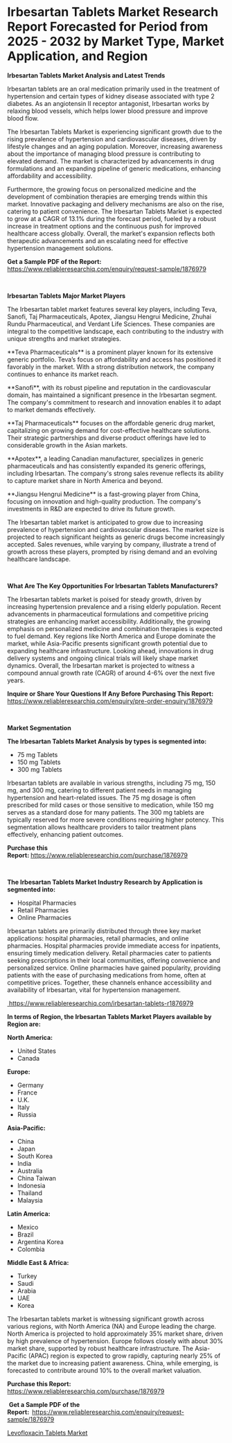 <p><h1>Irbesartan Tablets Market Research Report Forecasted for Period from 2025 -  2032 by Market Type, Market Application, and Region</h1></p><p><strong>Irbesartan Tablets Market Analysis and Latest Trends</strong></p>
<p><p>Irbesartan tablets are an oral medication primarily used in the treatment of hypertension and certain types of kidney disease associated with type 2 diabetes. As an angiotensin II receptor antagonist, Irbesartan works by relaxing blood vessels, which helps lower blood pressure and improve blood flow.</p><p>The Irbesartan Tablets Market is experiencing significant growth due to the rising prevalence of hypertension and cardiovascular diseases, driven by lifestyle changes and an aging population. Moreover, increasing awareness about the importance of managing blood pressure is contributing to elevated demand. The market is characterized by advancements in drug formulations and an expanding pipeline of generic medications, enhancing affordability and accessibility.</p><p>Furthermore, the growing focus on personalized medicine and the development of combination therapies are emerging trends within this market. Innovative packaging and delivery mechanisms are also on the rise, catering to patient convenience. The Irbesartan Tablets Market is expected to grow at a CAGR of 13.1% during the forecast period, fueled by a robust increase in treatment options and the continuous push for improved healthcare access globally. Overall, the market's expansion reflects both therapeutic advancements and an escalating need for effective hypertension management solutions.</p></p>
<p><strong>Get a Sample PDF of the Report:&nbsp;</strong> <a href="https://www.reliableresearchiq.com/enquiry/request-sample/1876979?utm_campaign=2310&utm_medium=2&utm_source=Github&utm_content=ia&utm_term=08032025&utm_id=irbesartan-tablets">https://www.reliableresearchiq.com/enquiry/request-sample/1876979</a></p>
<p>&nbsp;</p>
<p><strong>Irbesartan Tablets Major Market Players</strong></p>
<p><p>The Irbesartan tablet market features several key players, including Teva, Sanofi, Taj Pharmaceuticals, Apotex, Jiangsu Hengrui Medicine, Zhuhai Rundu Pharmaceutical, and Verdant Life Sciences. These companies are integral to the competitive landscape, each contributing to the industry with unique strengths and market strategies.</p><p>**Teva Pharmaceuticals** is a prominent player known for its extensive generic portfolio. Teva’s focus on affordability and access has positioned it favorably in the market. With a strong distribution network, the company continues to enhance its market reach.</p><p>**Sanofi**, with its robust pipeline and reputation in the cardiovascular domain, has maintained a significant presence in the Irbesartan segment. The company's commitment to research and innovation enables it to adapt to market demands effectively.</p><p>**Taj Pharmaceuticals** focuses on the affordable generic drug market, capitalizing on growing demand for cost-effective healthcare solutions. Their strategic partnerships and diverse product offerings have led to considerable growth in the Asian markets.</p><p>**Apotex**, a leading Canadian manufacturer, specializes in generic pharmaceuticals and has consistently expanded its generic offerings, including Irbesartan. The company's strong sales revenue reflects its ability to capture market share in North America and beyond.</p><p>**Jiangsu Hengrui Medicine** is a fast-growing player from China, focusing on innovation and high-quality production. The company's investments in R&D are expected to drive its future growth.</p><p>The Irbesartan tablet market is anticipated to grow due to increasing prevalence of hypertension and cardiovascular diseases. The market size is projected to reach significant heights as generic drugs become increasingly accepted. Sales revenues, while varying by company, illustrate a trend of growth across these players, prompted by rising demand and an evolving healthcare landscape.</p></p>
<p>&nbsp;</p>
<p><strong>What Are The Key Opportunities For Irbesartan Tablets Manufacturers?</strong></p>
<p><p>The Irbesartan tablets market is poised for steady growth, driven by increasing hypertension prevalence and a rising elderly population. Recent advancements in pharmaceutical formulations and competitive pricing strategies are enhancing market accessibility. Additionally, the growing emphasis on personalized medicine and combination therapies is expected to fuel demand. Key regions like North America and Europe dominate the market, while Asia-Pacific presents significant growth potential due to expanding healthcare infrastructure. Looking ahead, innovations in drug delivery systems and ongoing clinical trials will likely shape market dynamics. Overall, the Irbesartan market is projected to witness a compound annual growth rate (CAGR) of around 4-6% over the next five years.</p></p>
<p><strong>Inquire or Share Your Questions If Any Before Purchasing This Report:</strong> <a href="https://www.reliableresearchiq.com/enquiry/pre-order-enquiry/1876979?utm_campaign=2310&utm_medium=2&utm_source=Github&utm_content=ia&utm_term=08032025&utm_id=irbesartan-tablets">https://www.reliableresearchiq.com/enquiry/pre-order-enquiry/1876979</a></p>
<p>&nbsp;</p>
<p><strong>Market Segmentation</strong></p>
<p><strong>The Irbesartan Tablets Market Analysis by types is segmented into:</strong></p>
<p><ul><li>75 mg Tablets</li><li>150 mg Tablets</li><li>300 mg Tablets</li></ul></p>
<p><p>Irbesartan tablets are available in various strengths, including 75 mg, 150 mg, and 300 mg, catering to different patient needs in managing hypertension and heart-related issues. The 75 mg dosage is often prescribed for mild cases or those sensitive to medication, while 150 mg serves as a standard dose for many patients. The 300 mg tablets are typically reserved for more severe conditions requiring higher potency. This segmentation allows healthcare providers to tailor treatment plans effectively, enhancing patient outcomes.</p></p>
<p><strong>Purchase this Report:&nbsp;</strong><a href="https://www.reliableresearchiq.com/purchase/1876979?utm_campaign=2310&utm_medium=2&utm_source=Github&utm_content=ia&utm_term=08032025&utm_id=irbesartan-tablets">https://www.reliableresearchiq.com/purchase/1876979</a></p>
<p>&nbsp;</p>
<p><strong>The Irbesartan Tablets Market Industry Research by Application is segmented into:</strong></p>
<p><ul><li>Hospital Pharmacies</li><li>Retail Pharmacies</li><li>Online Pharmacies</li></ul></p>
<p><p>Irbesartan tablets are primarily distributed through three key market applications: hospital pharmacies, retail pharmacies, and online pharmacies. Hospital pharmacies provide immediate access for inpatients, ensuring timely medication delivery. Retail pharmacies cater to patients seeking prescriptions in their local communities, offering convenience and personalized service. Online pharmacies have gained popularity, providing patients with the ease of purchasing medications from home, often at competitive prices. Together, these channels enhance accessibility and availability of Irbesartan, vital for hypertension management.</p></p>
<p><a href="https://www.reliableresearchiq.com/irbesartan-tablets-r1876979?utm_campaign=2310&utm_medium=2&utm_source=Github&utm_content=ia&utm_term=08032025&utm_id=irbesartan-tablets">&nbsp;https://www.reliableresearchiq.com/irbesartan-tablets-r1876979</a></p>
<p><strong>In terms of Region, the Irbesartan Tablets Market Players available by Region are:</strong></p>
<p>
    <p> <strong> North America: </strong>
        <ul>
            <li>United States</li>
            <li>Canada</li>
        </ul>
        </p> 
    <p> <strong> Europe: </strong>
        <ul>
            <li>Germany</li>
            <li>France</li>
            <li>U.K.</li>
            <li>Italy</li>
            <li>Russia</li>
        </ul>
        </p> 
    <p> <strong> Asia-Pacific: </strong>
        <ul>
            <li>China</li>
            <li>Japan</li>
            <li>South Korea</li>
            <li>India</li>
            <li>Australia</li>
            <li>China Taiwan</li>
            <li>Indonesia</li>
            <li>Thailand</li>
            <li>Malaysia</li>
        </ul>
        </p> 
    <p> <strong> Latin America: </strong>
        <ul>
            <li>Mexico</li>
            <li>Brazil</li>
            <li>Argentina Korea</li>
            <li>Colombia</li>
        </ul>
        </p> 
    <p> <strong> Middle East & Africa: </strong>
        <ul>
            <li>Turkey</li>
            <li>Saudi</li>
            <li>Arabia</li>
            <li>UAE</li>
            <li>Korea</li>
        </ul>
    </p>
    </p>
<p><p>The Irbesartan tablets market is witnessing significant growth across various regions, with North America (NA) and Europe leading the charge. North America is projected to hold approximately 35% market share, driven by high prevalence of hypertension. Europe follows closely with about 30% market share, supported by robust healthcare infrastructure. The Asia-Pacific (APAC) region is expected to grow rapidly, capturing nearly 25% of the market due to increasing patient awareness. China, while emerging, is forecasted to contribute around 10% to the overall market valuation.</p></p>
<p><strong>Purchase this Report: </strong><a href="https://www.reliableresearchiq.com/purchase/1876979?utm_campaign=2310&utm_medium=2&utm_source=Github&utm_content=ia&utm_term=08032025&utm_id=irbesartan-tablets">https://www.reliableresearchiq.com/purchase/1876979</a></p>
<p>&nbsp;<strong>Get a Sample PDF of the Report:&nbsp;&nbsp;</strong><a href="https://www.reliableresearchiq.com/enquiry/request-sample/1876979?utm_campaign=2310&utm_medium=2&utm_source=Github&utm_content=ia&utm_term=08032025&utm_id=irbesartan-tablets">https://www.reliableresearchiq.com/enquiry/request-sample/1876979</a></p>
<p><strong></strong></p>
<p><p><a href="https://github.com/edacruz6/Market-Research-Report-List-1/blob/main/levofloxacin-tablets-market.md?utm_campaign=2310&utm_medium=2&utm_source=Github&utm_content=ia&utm_term=08032025&utm_id=irbesartan-tablets">Levofloxacin Tablets Market</a></p></p>